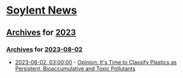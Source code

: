 # [Soylent News](../../../README.md)

## [Archives](../../index.md) for [2023](../index.md)

### [Archives](../../index.md) for [2023-08-02](index.md)

* [2023-08-02, 03:00:00](https://soylentnews.org/article.pl?sid=23/07/31/0336259&from=rss) - [Opinion: It's Time to Classify Plastics as Persistent, Bioaccumulative and Toxic Pollutants](https://soylentnews.org/article.pl?sid=23/07/31/0336259&from=rss)
